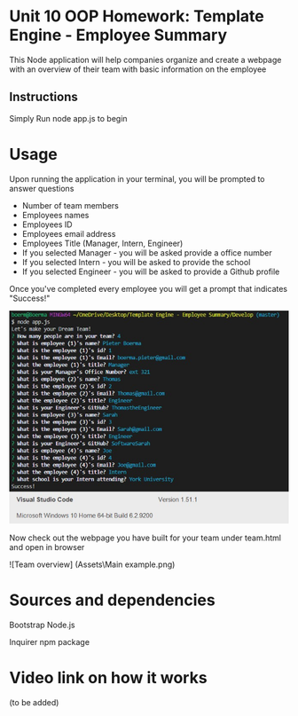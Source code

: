 # Unit 10 OOP Homework: Template Engine - Employee Summary

This Node application will help companies organize and create a webpage with an overview of their team with basic information on the employee


## Instructions

Simply Run node app.js to begin

# Usage

Upon running the application in your terminal, you will be prompted to answer questions

* Number of team members
* Employees names
* Employees ID
* Employees email address
* Employees Title (Manager, Intern, Engineer)
* If you selected Manager - you will be asked provide a office number
* If you selected Intern - you will be asked to provide the school
* If you selected Engineer - you will be asked to provide a Github profile

Once you've completed every employee you will get a prompt that indicates "Success!"

![CLI example](Assets\CLI.jpg)

Now check out the webpage you have built for your team under team.html and open in browser

![Team overview] (Assets\Main example.png)

# Sources and dependencies

Bootstrap
Node.js 

Inquirer npm package 


# Video link on how it works

(to be added)


